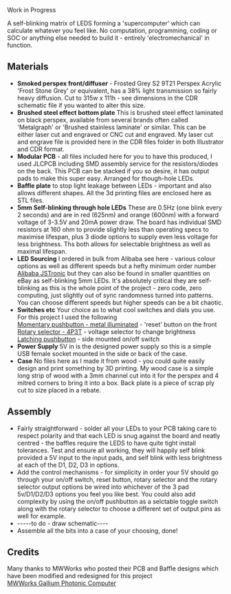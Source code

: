 Work in Progress

A self-blinking matrix of LEDS forming a 'supercomputer' which can calculate whatever you feel like. No computation, programming, coding or SOC or anything else needed to build it - entirely 'electromechanical' in function.

## Materials
* **Smoked perspex front/diffuser** - Frosted Grey S2 9T21 Perspex Acrylic 'Frost Stone Grey' or equivalent, has a 38% light transmission so fairly heavy diffusion. Cut to 315w x 111h - see dimensions in the CDR schematic file if you wanted to alter this size.
* **Brushed steel effect bottom plate** This is brushed steel effect laminated on black perspex, available from several brands often called 'Metalgraph' or 'Brushed stainless laminate' or similar. This can be either laser cut and engraved or CNC cut and engraved. My laser cut and engrave file is provided here in the CDR files folder in both Illustrator and CDR format.
* **Modular PCB** - all files included here for you to have this produced, I used JLCPCB including SMD assembly service for the resistors/diodes on the back. This PCB can be stacked if you so desire, it has output pads to make this super easy. Arranged for though-hole LEDs.
* **Baffle plate** to stop light leakage between LEDs - important and also allows different shapes. All the 3d printing files are enclosed here as STL files.
* **5mm Self-blinking through hole LEDs** These are 0.5Hz (one blink every 2 seconds) and are in red (625nm) and orange (600nm) with a forward voltage of 3-3.5V and 20mA power draw. The board has individual SMD resistors at 160 ohm to provide slightly less than operating specs to maximise lifespan, plus 3 diode options to supply even less voltage for less brightness. Ths both allows for selectable brightness as well as maximal lifespan.
* **LED Sourcing** I ordered in bulk from Alibaba see here - various colour options as well as different speeds but a hefty minimum order number [Alibaba JSTronic](https://www.alibaba.com/product-detail/Jstronic-0-5Hz-1-5Hz-2Hz_60724851074.html) but they can also be found in smaller quantities on eBay as self-blinking 5mm LEDs. It's absolutely critical they are self-blinking as this is the whole point of the project - zero code, zero computing, just slightly out of sync randomness turned into patterns. You can choose different speeds but higher speeds can be a bit chaotic.
* **Switches etc** Your choice as to what cool switches and dials you use. For this project I used the following  
[Momentary pushbutton - metal illuminated](https://thepihut.com/products/rugged-metal-pushbutton-with-red-led-ring) - 'reset' button on the front  
[Rotary selector - 4P3T](https://www.amazon.co.uk/dp/B0CZDS1686) - voltage selector to change brightness  
[Latching pushbutton](https://thepihut.com/products/16mm-illuminated-pushbutton-yellow-latching-on-off-switch) - side mounted on/off switch
* **Power Supply** 5V in is the designed power supply so this is a simple USB female socket mounted in the side or back of the case.
* **Case** No files here as I made it from wood - you could quite easily design and print something by 3D printing. My wood case is a simple long strip of wood with a 3mm channel cut into it for the perspex and 4 mitred corners to bring it into a box. Back plate is a piece of scrap ply cut to size placed in a rebate.

## Assembly
* Fairly straightforward - solder all your LEDs to your PCB taking care to respect polarity and that each LED is snug against the board and neatly centred - the baffles require the LEDS to have quite tight install tolerances. Test and ensure all working, they will happily self blink provided a 5V input to the input pads, and self blink with less brightness at each of the D1, D2, D3 in options.
* Add the control mechanisms - for simplicity in order your 5V should go through your on/off switch, reset button, rotary selector and the rotary selector output options be wired into whichever of the 3 pad 5v/D1/D2/D3 options you feel you like best. You could also add complexity by using the on/off pushbutton as a selctable toggle switch along with the rotary selector to choose a different set of output pins as well for example.
* -----to do - draw schematic----
* Assemble all the bits into a case of your choosing, done!

## Credits
Many thanks to MWWorks who posted their PCB and Baffle designs which have been modified and redesigned for this project  
[MWWorks Gallium Photonic Computer](https://github.com/MWWorks/gallium-photonic-computer)
